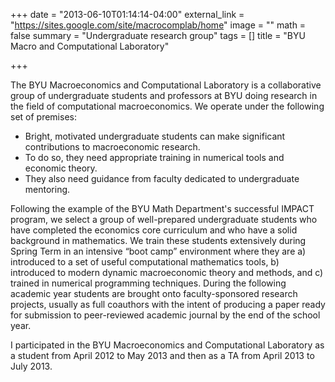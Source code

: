+++
date = "2013-06-10T01:14:14-04:00"
external_link = "https://sites.google.com/site/macrocomplab/home"
image = ""
math = false
summary = "Undergraduate research group"
tags = []
title = "BYU Macro and Computational Laboratory"

+++

The BYU Macroeconomics and Computational Laboratory is a collaborative group of undergraduate students and professors at BYU doing research in the field of computational macroeconomics.  We operate under the following set of premises:

* Bright, motivated undergraduate students can make significant contributions to macroeconomic research.
* To do so, they need appropriate training in numerical tools and economic theory.
* They also need guidance from faculty dedicated to undergraduate mentoring.

Following the example of the BYU Math Department's successful IMPACT program, we select a group of well-prepared undergraduate students who have completed the economics core curriculum and who have a solid background in mathematics.  We train these students extensively during Spring Term in an intensive “boot camp” environment where they are a) introduced to a set of useful computational mathematics tools, b) introduced to modern dynamic macroeconomic theory and methods, and c) trained in numerical programming techniques.  During the following academic year students are brought onto faculty-sponsored research projects, usually as full coauthors with the intent of producing a paper ready for submission to peer-reviewed academic journal by the end of the school year.

I participated in the BYU Macroeconomics and Computational Laboratory as a student from April 2012 to May 2013 and then as a TA from April 2013 to July 2013.

